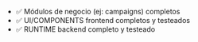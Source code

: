 - ✅ Módulos de negocio (ej: campaigns) completos 
- ✅ UI/COMPONENTS frontend completos y testeados 
- ✅ RUNTIME backend completo y testeado 